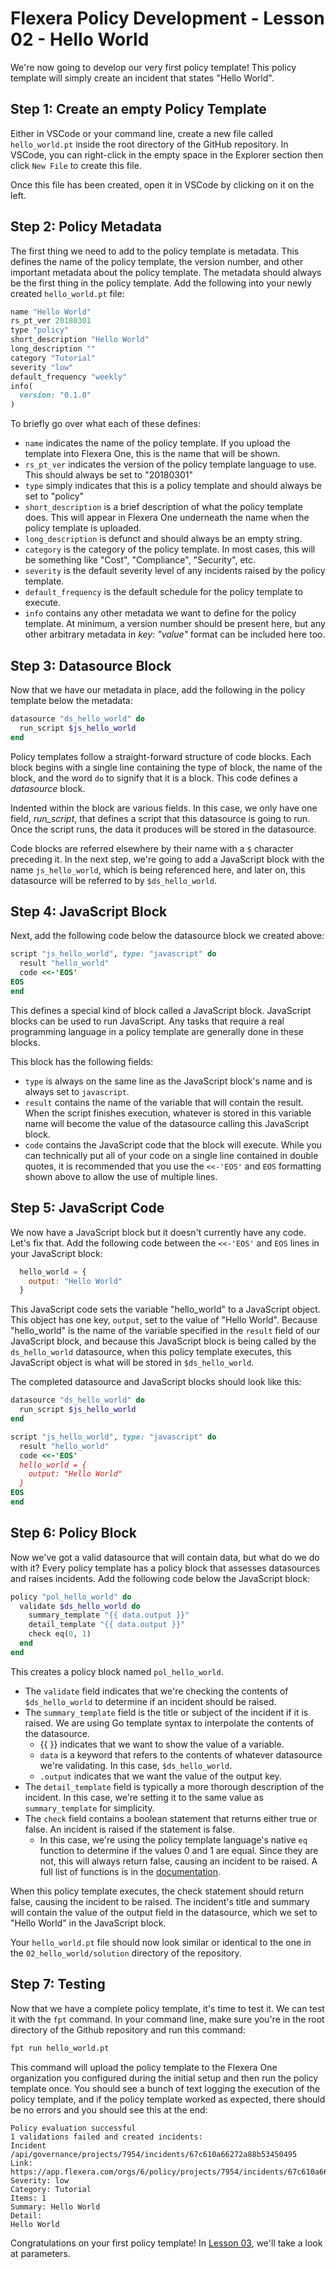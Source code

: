 # Flexera Policy Development - Lesson 02 - Hello World

We're now going to develop our very first policy template! This policy template will simply create an incident that states "Hello World".

## Step 1: Create an empty Policy Template

Either in VSCode or your command line, create a new file called `hello_world.pt` inside the root directory of the GitHub repository. In VSCode, you can right-click in the empty space in the Explorer section then click `New File` to create this file.

Once this file has been created, open it in VSCode by clicking on it on the left.

## Step 2: Policy Metadata

The first thing we need to add to the policy template is metadata. This defines the name of the policy template, the version number, and other important metadata about the policy template. The metadata should always be the first thing in the policy template. Add the following into your newly created `hello_world.pt` file:

```ruby
name "Hello World"
rs_pt_ver 20180301
type "policy"
short_description "Hello World"
long_description ""
category "Tutorial"
severity "low"
default_frequency "weekly"
info(
  version: "0.1.0"
)
```

To briefly go over what each of these defines:

* `name` indicates the name of the policy template. If you upload the template into Flexera One, this is the name that will be shown.
* `rs_pt_ver` indicates the version of the policy template language to use. This should always be set to "20180301"
* `type` simply indicates that this is a policy template and should always be set to "policy"
* `short_description` is a brief description of what the policy template does. This will appear in Flexera One underneath the name when the policy template is uploaded.
* `long_description` is defunct and should always be an empty string.
* `category` is the category of the policy template. In most cases, this will be something like "Cost", "Compliance", "Security", etc.
* `severity` is the default severity level of any incidents raised by the policy template.
* `default_frequency` is the default schedule for the policy template to execute.
* `info` contains any other metadata we want to define for the policy template. At minimum, a version number should be present here, but any other arbitrary metadata in *key: "value"* format can be included here too.

## Step 3: Datasource Block

Now that we have our metadata in place, add the following in the policy template below the metadata:

```ruby
datasource "ds_hello_world" do
  run_script $js_hello_world
end
```

Policy templates follow a straight-forward structure of code blocks. Each block begins with a single line containing the type of block, the name of the block, and the word `do` to signify that it is a block. This code defines a *datasource* block.

Indented within the block are various fields. In this case, we only have one field, *run_script*, that defines a script that this datasource is going to run. Once the script runs, the data it produces will be stored in the datasource.

Code blocks are referred elsewhere by their name with a `$` character preceding it. In the next step, we're going to add a JavaScript block with the name `js_hello_world`, which is being referenced here, and later on, this datasource will be referred to by `$ds_hello_world`.

## Step 4: JavaScript Block

Next, add the following code below the datasource block we created above:

```ruby
script "js_hello_world", type: "javascript" do
  result "hello_world"
  code <<-'EOS'
EOS
end
```

This defines a special kind of block called a JavaScript block. JavaScript blocks can be used to run JavaScript. Any tasks that require a real programming language in a policy template are generally done in these blocks.

This block has the following fields:

* `type` is always on the same line as the JavaScript block's name and is always set to `javascript`.
* `result` contains the name of the variable that will contain the result. When the script finishes execution, whatever is stored in this variable name will become the value of the datasource calling this JavaScript block.
* `code` contains the JavaScript code that the block will execute. While you can technically put all of your code on a single line contained in double quotes, it is recommended that you use the `<<-'EOS'` and `EOS` formatting shown above to allow the use of multiple lines.

## Step 5: JavaScript Code

We now have a JavaScript block but it doesn't currently have any code. Let's fix that. Add the following code between the `<<-'EOS'` and `EOS` lines in your JavaScript block:

```javascript
  hello_world = {
    output: "Hello World"
  }
```

This JavaScript code sets the variable "hello_world" to a JavaScript object. This object has one key, `output`, set to the value of "Hello World". Because "hello_world" is the name of the variable specified in the `result` field of our JavaScript block, and because this JavaScript block is being called by the `ds_hello_world` datasource, when this policy template executes, this JavaScript object is what will be stored in `$ds_hello_world`.

The completed datasource and JavaScript blocks should look like this:

```ruby
datasource "ds_hello_world" do
  run_script $js_hello_world
end

script "js_hello_world", type: "javascript" do
  result "hello_world"
  code <<-'EOS'
  hello_world = {
    output: "Hello World"
  }
EOS
end
```

## Step 6: Policy Block

Now we've got a valid datasource that will contain data, but what do we do with it? Every policy template has a policy block that assesses datasources and raises incidents. Add the following code below the JavaScript block:

```ruby
policy "pol_hello_world" do
  validate $ds_hello_world do
    summary_template "{{ data.output }}"
    detail_template "{{ data.output }}"
    check eq(0, 1)
  end
end
```

This creates a policy block named `pol_hello_world`.

* The `validate` field indicates that we're checking the contents of `$ds_hello_world` to determine if an incident should be raised.
* The `summary_template` field is the title or subject of the incident if it is raised. We are using Go template syntax to interpolate the contents of the datasource.
  * {{ }} indicates that we want to show the value of a variable.
  * `data` is a keyword that refers to the contents of whatever datasource we're validating. In this case, `$ds_hello_world`.
  * `.output` indicates that we want the value of the output key.
* The `detail_template` field is typically a more thorough description of the incident. In this case, we're setting it to the same value as `summary_template` for simplicity.
* The `check` field contains a boolean statement that returns either true or false. An incident is raised if the statement is false.
  * In this case, we're using the policy template language's native `eq` function to determine if the values 0 and 1 are equal. Since they are not, this will always return false, causing an incident to be raised. A full list of functions is in the [documentation](https://docs.flexera.com/flexera/EN/Automation/Functions.htm#automationrefinfo_2159364277_1123433).

When this policy template executes, the check statement should return false, causing the incident to be raised. The incident's title and summary will contain the value of the output field in the datasource, which we set to "Hello World" in the JavaScript block.

Your `hello_world.pt` file should now look similar or identical to the one in the `02_hello_world/solution` directory of the repository.

## Step 7: Testing

Now that we have a complete policy template, it's time to test it. We can test it with the `fpt` command. In your command line, make sure you're in the root directory of the Github repository and run this command:

```bash
fpt run hello_world.pt
```

This command will upload the policy template to the Flexera One organization you configured during the initial setup and then run the policy template once. You should see a bunch of text logging the execution of the policy template, and if the policy template worked as expected, there should be no errors and you should see this at the end:

```text
Policy evaluation successful
1 validations failed and created incidents:
Incident /api/governance/projects/7954/incidents/67c610a66272a88b53450495
Link: https://app.flexera.com/orgs/6/policy/projects/7954/incidents/67c610a66272a88b53450495
Severity: low
Category: Tutorial
Items: 1
Summary: Hello World
Detail:
Hello World
```

Congratulations on your first policy template! In [Lesson 03](https://github.com/flexera-public/policy_engine_training/blob/main/03_parameters), we'll take a look at parameters.

